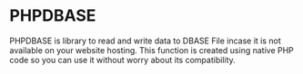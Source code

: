 # PHPDBASE
PHPDBASE is library to read and write data to DBASE File incase it is not available on your website hosting. This function is created using native PHP code so you can use it without worry about its compatibility.
